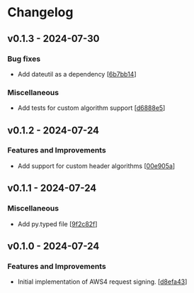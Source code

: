 # Changelog

## v0.1.3 - 2024-07-30

### Bug fixes

- Add dateutil as a dependency [[6b7bb14](https://github.com/NRWLDev/auth-aws4/commit/6b7bb147b759bb4225948a6cb5f2d29800e21efa)]

### Miscellaneous

- Add tests for custom algorithm support [[d6888e5](https://github.com/NRWLDev/auth-aws4/commit/d6888e5aeaeb8ec1643cb0f87292ca4c58361384)]

## v0.1.2 - 2024-07-24

### Features and Improvements

- Add support for custom header algorithms [[00e905a](https://github.com/NRWLDev/auth-aws4/commit/00e905ac771ecfbd8d790575009b62a86b5bc424)]

## v0.1.1 - 2024-07-24

### Miscellaneous

- Add py.typed file [[9f2c82f](https://github.com/NRWLDev/auth-aws4/commit/9f2c82f86e654d7a83c2b642a81d0e4a6f8ab902)]

## v0.1.0 - 2024-07-24

### Features and Improvements

- Initial implementation of AWS4 request signing. [[d8efa43](https://github.com/NRWLDev/auth-aws4/commit/d8efa433ebff5764277a21abd6cdf09e16882c81)]
